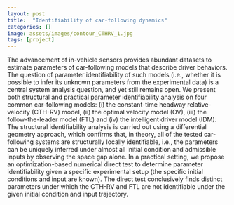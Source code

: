 ```yaml
---
layout: post
title:  "Identifiability of car-following dynamics"
categories: []
image: assets/images/contour_CTHRV_1.jpg
tags: [project]
---
```


The advancement of in-vehicle sensors provides abundant datasets to estimate parameters of car-following models that describe driver behaviors. The question of parameter identifiability of such models (i.e., whether it is possible to infer its unknown parameters from the experimental data) is a central system analysis question, and yet still remains open. We present both structural and practical parameter identifiability analysis on four common car-following models: (i) the constant-time headway relative-velocity (CTH-RV) model, (ii) the optimal velocity model (OV), (iii) the follow-the-leader model (FTL) and (iv) the intelligent driver model (IDM). The structural identifiability analysis is carried out using a differential geometry approach, which confirms that, in theory, all of the tested car-following systems are structurally locally identifiable, i.e., the parameters can be uniquely inferred under almost all initial condition and admissible inputs by observing the space gap alone. In a practical setting, we propose an optimization-based numerical direct test to determine parameter identifiability given a specific experimental setup (the specific initial conditions and input are known). The direct test conclusively finds distinct parameters under which the CTH-RV and FTL are not identifiable under the given initial condition and input trajectory.
